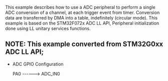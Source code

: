 This example describes how to use a ADC peripheral to perform a single ADC conversion of a channel, at each trigger event from timer.
Conversion data are transferred by DMA into a table, indefinitely (circular mode).
This example is based on the STM32F072x ADC LL API, Peripheral initialization done using LL unitary services functions.

## NOTE: This example converted from STM32G0xx ADC LL API;

* ADC GPIO Configuration

  PA0   ------> ADC_IN0
 
